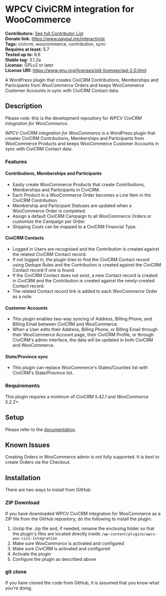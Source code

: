 # WPCV CiviCRM integration for WooCommerce

**Contributors:** [See full Contributor List](https://github.com/WPCV/wpcv-woo-civi-integration/graphs/contributors)<br/>
**Donate link:** https://www.paypal.me/interactivist<br/>
**Tags:** civicrm, woocommerce, contribution, sync<br/>
**Requires at least:** 5.7<br/>
**Tested up to:** 6.6<br/>
**Stable tag:** 3.1.2a<br/>
**License:** GPLv2 or later<br/>
**License URI:** https://www.gnu.org/licenses/old-licenses/gpl-2.0.html

A WordPress plugin that creates CiviCRM Contributions, Memberships and Participants from WooCommerce Orders and keeps WooCommerce Customer Accounts in sync with CiviCRM Contact data.



## Description

Please note: this is the development repository for *WPCV CiviCRM integration for WooCommerce*.

*WPCV CiviCRM integration for WooCommerce* is a WordPress plugin that creates CiviCRM Contributions, Memberships and Participants from WooCommerce  Products and keeps WooCommerce Customer Accounts in sync with CiviCRM Contact data.



### Features

#### Contributions, Memberships and Participants

* Easily create WooCommerce Products that create Contributions, Memberships and Participants in CiviCRM.
* Each Product in a WooCommerce Order becomes a Line Item in the CiviCRM Contribution.
* Membership and Participant Statuses are updated when a WooCommerce Order is completed.
* Assign a default CiviCRM Campaign to all WooCommerce Orders or customize the Campaign per Order.
* Shipping Costs can be mapped to a CiviCRM Financial Type.

#### CiviCRM Contacts

* Logged in Users are recognised and the Contribution is created against the related CiviCRM Contact record.
* If not logged in, the plugin tries to find the CiviCRM Contact record using Dedupe Rules and the Contribution is created against the CiviCRM Contact record if one is found.
* If the CiviCRM Contact does not exist, a new Contact record is created in CiviCRM and the Contribution is created against the newly-created Contact record.
* The related Contact record link is added to each WooCommerce Order as a note.

#### Customer Accounts

* This plugin enables two-way syncing of Address, Billing Phone, and Billing Email between CiviCRM and WooCommerce.
* When a User edits their Address, Billing Phone, or Billing Email through their WooCommerce Account page, their CiviCRM Profile, or through CiviCRM's admin interface, the data will be updated in both CiviCRM and WooCommerce.

#### State/Province sync

* This plugin can replace WooCommerce's States/Counties list with CiviCRM's State/Province list.



### Requirements

This plugin requires a minimum of *CiviCRM 5.42.1* and *WooCommerce 5.2.2+*.



## Setup

Please refer to the [documentation](docs/SETUP.md).



## Known Issues

Creating Orders in WooCommerce admin is not fully supported. It is best to create Orders via the Checkout.



## Installation

There are two ways to install from GitHub:

### ZIP Download

If you have downloaded WPCV CiviCRM integration for WooCommerce as a ZIP file from the GitHub repository, do the following to install the plugin:

1. Unzip the .zip file and, if needed, rename the enclosing folder so that the plugin's files are located directly inside `/wp-content/plugins/wpcv-woo-civi-integration`
2. Make sure *WooCommerce* is activated and configured
3. Make sure *CiviCRM* is activated and configured
4. Activate the plugin
5. Configure the plugin as described above

### git clone

If you have cloned the code from GitHub, it is assumed that you know what you're doing.

